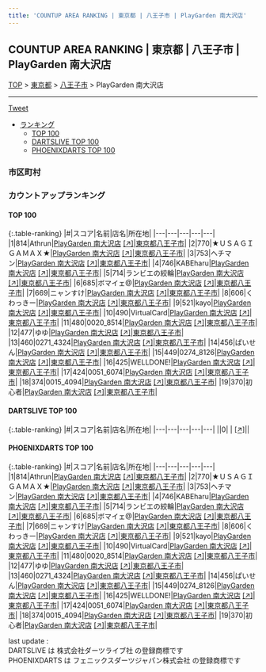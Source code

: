 ```yaml
---
title: 'COUNTUP AREA RANKING | 東京都 | 八王子市 | PlayGarden 南大沢店'
---
```

## COUNTUP AREA RANKING | 東京都 | 八王子市 | PlayGarden 南大沢店

[TOP](/darts/rank/) > [東京都](/darts/rank/東京都/) > [八王子市](/darts/rank/東京都/八王子市/) > PlayGarden 南大沢店

___

<a href="https://twitter.com/share?ref_src=twsrc%5Etfw" data-text="COUNTUP AREA RANKING | 東京都八王子市PlayGarden 南大沢店" class="twitter-share-button" data-hashtags="DARTSLIVE,PHOENIXDARTS,darts,ダーツ" data-show-count="false">Tweet</a>

* [ランキング](#カウントアップランキング)
    * [TOP 100](#top-100)
    * [DARTSLIVE TOP 100](#dartslive-top-100)
    * [PHOENIXDARTS TOP 100](#phoenixdarts-top-100)

### 市区町村

<ul>

</ul>

### カウントアップランキング

#### TOP 100



{:.table-ranking}
|#|スコア|名前|店名|所在地|
|---|---|---|---|---|
|1|814|<span class="rank-name-pd">Athrun</span>|<a href="/darts/rank/shops/87952.html">PlayGarden 南大沢店</a> <a href="https://vs.phoenixdarts.com/jp/shop/shopDetailInfo/s_87952?s_seq=87952">[↗]</a>|<a href="/darts/rank/東京都/八王子市">東京都八王子市</a>|
|2|770|<span class="rank-name-pd">★ＵＳＡＧＩＧＡＭＡＸ★</span>|<a href="/darts/rank/shops/87952.html">PlayGarden 南大沢店</a> <a href="https://vs.phoenixdarts.com/jp/shop/shopDetailInfo/s_87952?s_seq=87952">[↗]</a>|<a href="/darts/rank/東京都/八王子市">東京都八王子市</a>|
|3|753|<span class="rank-name-pd">ヘチマン</span>|<a href="/darts/rank/shops/87952.html">PlayGarden 南大沢店</a> <a href="https://vs.phoenixdarts.com/jp/shop/shopDetailInfo/s_87952?s_seq=87952">[↗]</a>|<a href="/darts/rank/東京都/八王子市">東京都八王子市</a>|
|4|746|<span class="rank-name-pd">KABEharu</span>|<a href="/darts/rank/shops/87952.html">PlayGarden 南大沢店</a> <a href="https://vs.phoenixdarts.com/jp/shop/shopDetailInfo/s_87952?s_seq=87952">[↗]</a>|<a href="/darts/rank/東京都/八王子市">東京都八王子市</a>|
|5|714|<span class="rank-name-pd">ランビエの絞輪</span>|<a href="/darts/rank/shops/87952.html">PlayGarden 南大沢店</a> <a href="https://vs.phoenixdarts.com/jp/shop/shopDetailInfo/s_87952?s_seq=87952">[↗]</a>|<a href="/darts/rank/東京都/八王子市">東京都八王子市</a>|
|6|685|<span class="rank-name-pd">ボマイェ@</span>|<a href="/darts/rank/shops/87952.html">PlayGarden 南大沢店</a> <a href="https://vs.phoenixdarts.com/jp/shop/shopDetailInfo/s_87952?s_seq=87952">[↗]</a>|<a href="/darts/rank/東京都/八王子市">東京都八王子市</a>|
|7|669|<span class="rank-name-pd">ニャンすけ</span>|<a href="/darts/rank/shops/87952.html">PlayGarden 南大沢店</a> <a href="https://vs.phoenixdarts.com/jp/shop/shopDetailInfo/s_87952?s_seq=87952">[↗]</a>|<a href="/darts/rank/東京都/八王子市">東京都八王子市</a>|
|8|606|<span class="rank-name-pd">くわっきー</span>|<a href="/darts/rank/shops/87952.html">PlayGarden 南大沢店</a> <a href="https://vs.phoenixdarts.com/jp/shop/shopDetailInfo/s_87952?s_seq=87952">[↗]</a>|<a href="/darts/rank/東京都/八王子市">東京都八王子市</a>|
|9|521|<span class="rank-name-pd">kayo</span>|<a href="/darts/rank/shops/87952.html">PlayGarden 南大沢店</a> <a href="https://vs.phoenixdarts.com/jp/shop/shopDetailInfo/s_87952?s_seq=87952">[↗]</a>|<a href="/darts/rank/東京都/八王子市">東京都八王子市</a>|
|10|490|<span class="rank-name-pd">VirtualCard</span>|<a href="/darts/rank/shops/87952.html">PlayGarden 南大沢店</a> <a href="https://vs.phoenixdarts.com/jp/shop/shopDetailInfo/s_87952?s_seq=87952">[↗]</a>|<a href="/darts/rank/東京都/八王子市">東京都八王子市</a>|
|11|480|<span class="rank-name-pd">0020_8514</span>|<a href="/darts/rank/shops/87952.html">PlayGarden 南大沢店</a> <a href="https://vs.phoenixdarts.com/jp/shop/shopDetailInfo/s_87952?s_seq=87952">[↗]</a>|<a href="/darts/rank/東京都/八王子市">東京都八王子市</a>|
|12|477|<span class="rank-name-pd">ゆゆ</span>|<a href="/darts/rank/shops/87952.html">PlayGarden 南大沢店</a> <a href="https://vs.phoenixdarts.com/jp/shop/shopDetailInfo/s_87952?s_seq=87952">[↗]</a>|<a href="/darts/rank/東京都/八王子市">東京都八王子市</a>|
|13|460|<span class="rank-name-pd">0271_4324</span>|<a href="/darts/rank/shops/87952.html">PlayGarden 南大沢店</a> <a href="https://vs.phoenixdarts.com/jp/shop/shopDetailInfo/s_87952?s_seq=87952">[↗]</a>|<a href="/darts/rank/東京都/八王子市">東京都八王子市</a>|
|14|456|<span class="rank-name-pd">ぱいせん</span>|<a href="/darts/rank/shops/87952.html">PlayGarden 南大沢店</a> <a href="https://vs.phoenixdarts.com/jp/shop/shopDetailInfo/s_87952?s_seq=87952">[↗]</a>|<a href="/darts/rank/東京都/八王子市">東京都八王子市</a>|
|15|449|<span class="rank-name-pd">0274_8126</span>|<a href="/darts/rank/shops/87952.html">PlayGarden 南大沢店</a> <a href="https://vs.phoenixdarts.com/jp/shop/shopDetailInfo/s_87952?s_seq=87952">[↗]</a>|<a href="/darts/rank/東京都/八王子市">東京都八王子市</a>|
|16|425|<span class="rank-name-pd">WELLDONE!</span>|<a href="/darts/rank/shops/87952.html">PlayGarden 南大沢店</a> <a href="https://vs.phoenixdarts.com/jp/shop/shopDetailInfo/s_87952?s_seq=87952">[↗]</a>|<a href="/darts/rank/東京都/八王子市">東京都八王子市</a>|
|17|424|<span class="rank-name-pd">0051_6074</span>|<a href="/darts/rank/shops/87952.html">PlayGarden 南大沢店</a> <a href="https://vs.phoenixdarts.com/jp/shop/shopDetailInfo/s_87952?s_seq=87952">[↗]</a>|<a href="/darts/rank/東京都/八王子市">東京都八王子市</a>|
|18|374|<span class="rank-name-pd">0015_4094</span>|<a href="/darts/rank/shops/87952.html">PlayGarden 南大沢店</a> <a href="https://vs.phoenixdarts.com/jp/shop/shopDetailInfo/s_87952?s_seq=87952">[↗]</a>|<a href="/darts/rank/東京都/八王子市">東京都八王子市</a>|
|19|370|<span class="rank-name-pd">初心者</span>|<a href="/darts/rank/shops/87952.html">PlayGarden 南大沢店</a> <a href="https://vs.phoenixdarts.com/jp/shop/shopDetailInfo/s_87952?s_seq=87952">[↗]</a>|<a href="/darts/rank/東京都/八王子市">東京都八王子市</a>|


#### DARTSLIVE TOP 100



{:.table-ranking}
|#|スコア|名前|店名|所在地|
|---|---|---|---|---|
||0|<span class="rank-name-dl"> </span>|<a href="/darts/rank/shops/.html"></a> <a href="">[↗]</a>|<a href="/darts/rank//"></a>|


#### PHOENIXDARTS TOP 100



{:.table-ranking}
|#|スコア|名前|店名|所在地|
|---|---|---|---|---|
|1|814|<span class="rank-name-pd">Athrun</span>|<a href="/darts/rank/shops/87952.html">PlayGarden 南大沢店</a> <a href="https://vs.phoenixdarts.com/jp/shop/shopDetailInfo/s_87952?s_seq=87952">[↗]</a>|<a href="/darts/rank/東京都/八王子市">東京都八王子市</a>|
|2|770|<span class="rank-name-pd">★ＵＳＡＧＩＧＡＭＡＸ★</span>|<a href="/darts/rank/shops/87952.html">PlayGarden 南大沢店</a> <a href="https://vs.phoenixdarts.com/jp/shop/shopDetailInfo/s_87952?s_seq=87952">[↗]</a>|<a href="/darts/rank/東京都/八王子市">東京都八王子市</a>|
|3|753|<span class="rank-name-pd">ヘチマン</span>|<a href="/darts/rank/shops/87952.html">PlayGarden 南大沢店</a> <a href="https://vs.phoenixdarts.com/jp/shop/shopDetailInfo/s_87952?s_seq=87952">[↗]</a>|<a href="/darts/rank/東京都/八王子市">東京都八王子市</a>|
|4|746|<span class="rank-name-pd">KABEharu</span>|<a href="/darts/rank/shops/87952.html">PlayGarden 南大沢店</a> <a href="https://vs.phoenixdarts.com/jp/shop/shopDetailInfo/s_87952?s_seq=87952">[↗]</a>|<a href="/darts/rank/東京都/八王子市">東京都八王子市</a>|
|5|714|<span class="rank-name-pd">ランビエの絞輪</span>|<a href="/darts/rank/shops/87952.html">PlayGarden 南大沢店</a> <a href="https://vs.phoenixdarts.com/jp/shop/shopDetailInfo/s_87952?s_seq=87952">[↗]</a>|<a href="/darts/rank/東京都/八王子市">東京都八王子市</a>|
|6|685|<span class="rank-name-pd">ボマイェ@</span>|<a href="/darts/rank/shops/87952.html">PlayGarden 南大沢店</a> <a href="https://vs.phoenixdarts.com/jp/shop/shopDetailInfo/s_87952?s_seq=87952">[↗]</a>|<a href="/darts/rank/東京都/八王子市">東京都八王子市</a>|
|7|669|<span class="rank-name-pd">ニャンすけ</span>|<a href="/darts/rank/shops/87952.html">PlayGarden 南大沢店</a> <a href="https://vs.phoenixdarts.com/jp/shop/shopDetailInfo/s_87952?s_seq=87952">[↗]</a>|<a href="/darts/rank/東京都/八王子市">東京都八王子市</a>|
|8|606|<span class="rank-name-pd">くわっきー</span>|<a href="/darts/rank/shops/87952.html">PlayGarden 南大沢店</a> <a href="https://vs.phoenixdarts.com/jp/shop/shopDetailInfo/s_87952?s_seq=87952">[↗]</a>|<a href="/darts/rank/東京都/八王子市">東京都八王子市</a>|
|9|521|<span class="rank-name-pd">kayo</span>|<a href="/darts/rank/shops/87952.html">PlayGarden 南大沢店</a> <a href="https://vs.phoenixdarts.com/jp/shop/shopDetailInfo/s_87952?s_seq=87952">[↗]</a>|<a href="/darts/rank/東京都/八王子市">東京都八王子市</a>|
|10|490|<span class="rank-name-pd">VirtualCard</span>|<a href="/darts/rank/shops/87952.html">PlayGarden 南大沢店</a> <a href="https://vs.phoenixdarts.com/jp/shop/shopDetailInfo/s_87952?s_seq=87952">[↗]</a>|<a href="/darts/rank/東京都/八王子市">東京都八王子市</a>|
|11|480|<span class="rank-name-pd">0020_8514</span>|<a href="/darts/rank/shops/87952.html">PlayGarden 南大沢店</a> <a href="https://vs.phoenixdarts.com/jp/shop/shopDetailInfo/s_87952?s_seq=87952">[↗]</a>|<a href="/darts/rank/東京都/八王子市">東京都八王子市</a>|
|12|477|<span class="rank-name-pd">ゆゆ</span>|<a href="/darts/rank/shops/87952.html">PlayGarden 南大沢店</a> <a href="https://vs.phoenixdarts.com/jp/shop/shopDetailInfo/s_87952?s_seq=87952">[↗]</a>|<a href="/darts/rank/東京都/八王子市">東京都八王子市</a>|
|13|460|<span class="rank-name-pd">0271_4324</span>|<a href="/darts/rank/shops/87952.html">PlayGarden 南大沢店</a> <a href="https://vs.phoenixdarts.com/jp/shop/shopDetailInfo/s_87952?s_seq=87952">[↗]</a>|<a href="/darts/rank/東京都/八王子市">東京都八王子市</a>|
|14|456|<span class="rank-name-pd">ぱいせん</span>|<a href="/darts/rank/shops/87952.html">PlayGarden 南大沢店</a> <a href="https://vs.phoenixdarts.com/jp/shop/shopDetailInfo/s_87952?s_seq=87952">[↗]</a>|<a href="/darts/rank/東京都/八王子市">東京都八王子市</a>|
|15|449|<span class="rank-name-pd">0274_8126</span>|<a href="/darts/rank/shops/87952.html">PlayGarden 南大沢店</a> <a href="https://vs.phoenixdarts.com/jp/shop/shopDetailInfo/s_87952?s_seq=87952">[↗]</a>|<a href="/darts/rank/東京都/八王子市">東京都八王子市</a>|
|16|425|<span class="rank-name-pd">WELLDONE!</span>|<a href="/darts/rank/shops/87952.html">PlayGarden 南大沢店</a> <a href="https://vs.phoenixdarts.com/jp/shop/shopDetailInfo/s_87952?s_seq=87952">[↗]</a>|<a href="/darts/rank/東京都/八王子市">東京都八王子市</a>|
|17|424|<span class="rank-name-pd">0051_6074</span>|<a href="/darts/rank/shops/87952.html">PlayGarden 南大沢店</a> <a href="https://vs.phoenixdarts.com/jp/shop/shopDetailInfo/s_87952?s_seq=87952">[↗]</a>|<a href="/darts/rank/東京都/八王子市">東京都八王子市</a>|
|18|374|<span class="rank-name-pd">0015_4094</span>|<a href="/darts/rank/shops/87952.html">PlayGarden 南大沢店</a> <a href="https://vs.phoenixdarts.com/jp/shop/shopDetailInfo/s_87952?s_seq=87952">[↗]</a>|<a href="/darts/rank/東京都/八王子市">東京都八王子市</a>|
|19|370|<span class="rank-name-pd">初心者</span>|<a href="/darts/rank/shops/87952.html">PlayGarden 南大沢店</a> <a href="https://vs.phoenixdarts.com/jp/shop/shopDetailInfo/s_87952?s_seq=87952">[↗]</a>|<a href="/darts/rank/東京都/八王子市">東京都八王子市</a>|


<div class="footer border-top border-gray-light mt-5 pt-3 text-right text-gray">
    last update : <span style="font-weight: italic" id="foot_last_modified"></span><br />
    DARTSLIVE は 株式会社ダーツライブ社 の登録商標です<br />
    PHOENIXDARTS は フェニックスダーツジャパン株式会社 の登録商標です<br />
</div>

<script src="https://cdnjs.cloudflare.com/ajax/libs/jquery.tablesorter/2.31.3/js/jquery.tablesorter.min.js" integrity="sha512-qzgd5cYSZcosqpzpn7zF2ZId8f/8CHmFKZ8j7mU4OUXTNRd5g+ZHBPsgKEwoqxCtdQvExE5LprwwPAgoicguNg==" crossorigin="anonymous" referrerpolicy="no-referrer"></script>
<link rel="stylesheet" href="https://cdnjs.cloudflare.com/ajax/libs/jquery.tablesorter/2.31.3/css/theme.default.min.css" integrity="sha512-wghhOJkjQX0Lh3NSWvNKeZ0ZpNn+SPVXX1Qyc9OCaogADktxrBiBdKGDoqVUOyhStvMBmJQ8ZdMHiR3wuEq8+w==" crossorigin="anonymous" referrerpolicy="no-referrer" />
<script>
$(function() {
    $(".table-ranking").tablesorter({sortList:[[0, 0]]});
    $("#foot_last_modified").text(formatDate(new Date(document.lastModified), 'yyyy-MM-dd HH:mm:ss'));
});
</script>

<script async src="https://platform.twitter.com/widgets.js" charset="utf-8"></script>